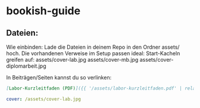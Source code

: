 # bookish-guide

## Dateien:
Wie einbinden:
Lade die Dateien in deinem Repo in den Ordner assets/ hoch.
Die vorhandenen Verweise im Setup passen ideal:
Start-Kacheln greifen auf:
assets/cover-lab.jpg
assets/cover-mb.jpg
assets/cover-diplomarbeit.jpg

In Beiträgen/Seiten kannst du so verlinken:

```markdown
[Labor-Kurzleitfaden (PDF)]({{ '/assets/labor-kurzleitfaden.pdf' | relative_url }})
```

```yaml
cover: /assets/cover-lab.jpg
```
